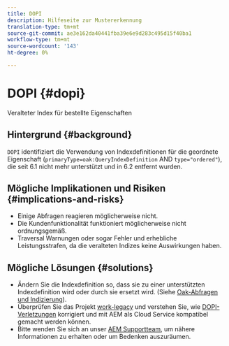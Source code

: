```yaml
---
title: DOPI
description: Hilfeseite zur Mustererkennung
translation-type: tm+mt
source-git-commit: ae3e162da40441fba39e6e9d283c495d15f40ba1
workflow-type: tm+mt
source-wordcount: '143'
ht-degree: 0%

---
```



# DOPI {#dopi}

Veralteter Index für bestellte Eigenschaften

## Hintergrund {#background}

`DOPI` identifiziert die Verwendung von Indexdefinitionen für die geordnete Eigenschaft (`primaryType=oak:QueryIndexDefinition` AND  `type="ordered"`), die seit 6.1 nicht mehr unterstützt und in 6.2 entfernt wurden.

## Mögliche Implikationen und Risiken {#implications-and-risks}

* Einige Abfragen reagieren möglicherweise nicht.
* Die Kundenfunktionalität funktioniert möglicherweise nicht ordnungsgemäß.
* Traversal Warnungen oder sogar Fehler und erhebliche Leistungsstrafen, da die veralteten Indizes keine Auswirkungen haben.

## Mögliche Lösungen {#solutions}

* Ändern Sie die Indexdefinition so, dass sie zu einer unterstützten Indexdefinition wird oder durch sie ersetzt wird. (Siehe [Oak-Abfragen und Indizierung](https://experienceleague.adobe.com/docs/experience-manager-65/deploying/deploying/queries-and-indexing.html)).
* Überprüfen Sie das Projekt [work-legacy](https://github.com/adobe/aem-guides-wknd-legacy/tree/code/dopi) und verstehen Sie, wie [DOPI-Verletzungen](https://github.com/adobe/aem-guides-wknd-legacy/compare/main...code/dopi) korrigiert und mit AEM als Cloud Service kompatibel gemacht werden können.
* Bitte wenden Sie sich an unser [AEM Supportteam](https://helpx.adobe.com/enterprise/using/support-for-experience-cloud.html), um nähere Informationen zu erhalten oder um Bedenken auszuräumen.
